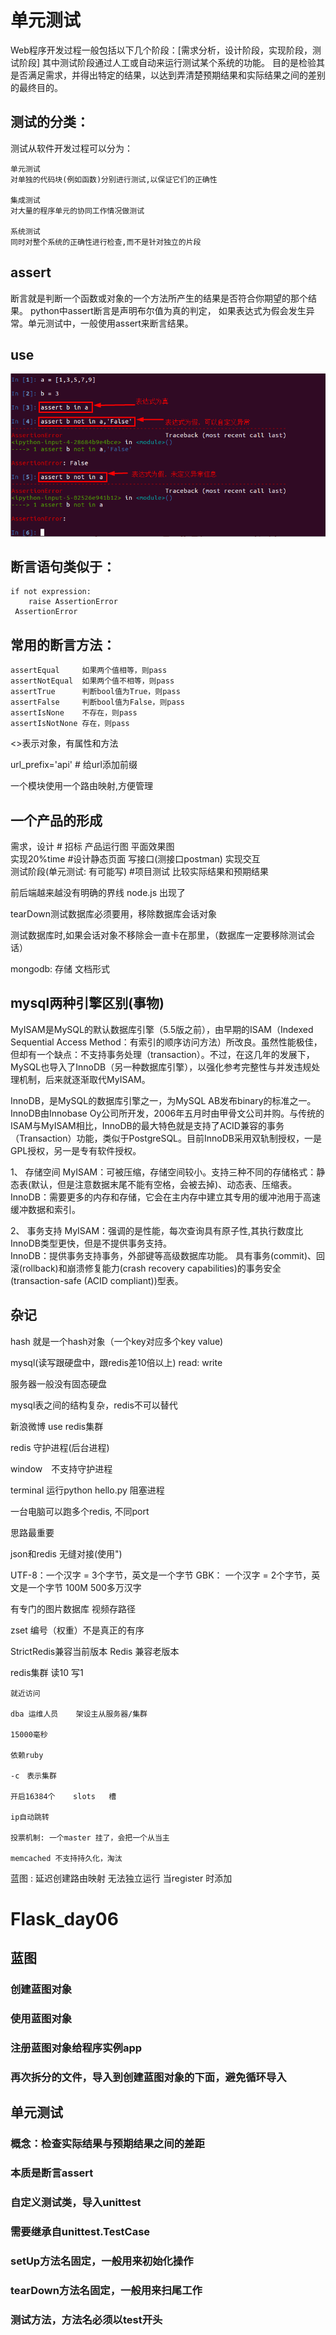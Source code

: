 # 单元测试
Web程序开发过程一般包括以下几个阶段：[需求分析，设计阶段，实现阶段，测试阶段]
其中测试阶段通过人工或自动来运行测试某个系统的功能。
目的是检验其是否满足需求，并得出特定的结果，以达到弄清楚预期结果和实际结果之间的差别的最终目的。

## 测试的分类：
测试从软件开发过程可以分为：

    单元测试
    对单独的代码块(例如函数)分别进行测试,以保证它们的正确性
    
    集成测试
    对大量的程序单元的协同工作情况做测试
    
    系统测试
    同时对整个系统的正确性进行检查,而不是针对独立的片段
## assert
断言就是判断一个函数或对象的一个方法所产生的结果是否符合你期望的那个结果。
python中assert断言是声明布尔值为真的判定，
如果表达式为假会发生异常。单元测试中，一般使用assert来断言结果。
## use
![](./template/assert.png)
## 断言语句类似于：

    if not expression:    
        raise AssertionError
     AssertionError
## 常用的断言方法：

    assertEqual     如果两个值相等，则pass
    assertNotEqual  如果两个值不相等，则pass
    assertTrue      判断bool值为True，则pass
    assertFalse     判断bool值为False，则pass
    assertIsNone    不存在，则pass
    assertIsNotNone 存在，则pass

<>表示对象，有属性和方法

url_prefix='api'    # 给url添加前缀

一个模块使用一个路由映射,方便管理

## 一个产品的形成
需求，设计   # 招标    产品运行图   平面效果图
<br>实现20%time     #设计静态页面         写接口(测接口postman)     实现交互   
测试阶段(单元测试:   有可能写)     #项目测试      比较实际结果和预期结果

前后端越来越没有明确的界线     node.js 出现了

tearDown测试数据库必须要用，移除数据库会话对象

测试数据库时,如果会话对象不移除会一直卡在那里，（数据库一定要移除测试会话）

mongodb:  存储 文档形式

## mysql两种引擎区别(事物)
MyISAM是MySQL的默认数据库引擎（5.5版之前），由早期的ISAM（Indexed Sequential Access Method：有索引的顺序访问方法）所改良。虽然性能极佳，但却有一个缺点：不支持事务处理（transaction）。不过，在这几年的发展下，MySQL也导入了InnoDB（另一种数据库引擎），以强化参考完整性与并发违规处理机制，后来就逐渐取代MyISAM。

InnoDB，是MySQL的数据库引擎之一，为MySQL AB发布binary的标准之一。InnoDB由Innobase Oy公司所开发，2006年五月时由甲骨文公司并购。与传统的ISAM与MyISAM相比，InnoDB的最大特色就是支持了ACID兼容的事务（Transaction）功能，类似于PostgreSQL。目前InnoDB采用双轨制授权，一是GPL授权，另一是专有软件授权。

1、 存储空间
MyISAM：可被压缩，存储空间较小。支持三种不同的存储格式：静态表(默认，但是注意数据末尾不能有空格，会被去掉)、动态表、压缩表。
<br>InnoDB：需要更多的内存和存储，它会在主内存中建立其专用的缓冲池用于高速缓冲数据和索引。

2、 事务支持
MyISAM：强调的是性能，每次查询具有原子性,其执行数度比InnoDB类型更快，但是不提供事务支持。<br>
InnoDB：提供事务支持事务，外部键等高级数据库功能。 具有事务(commit)、回滚(rollback)和崩溃修复能力(crash recovery capabilities)的事务安全(transaction-safe (ACID compliant))型表。


## 杂记
hash 就是一个hash对象（一个key对应多个key value)

mysql(读写跟硬盘中，跟redis差10倍以上)   read:    write

服务器一般没有固态硬盘

mysql表之间的结构复杂，redis不可以替代

新浪微博  use redis集群

redis   守护进程(后台进程)

window　不支持守护进程

terminal    运行python hello.py 阻塞进程

一台电脑可以跑多个redis, 不同port

思路最重要

json和redis  无缝对接(使用")

UTF-8：一个汉字 = 3个字节，英文是一个字节
GBK： 一个汉字 = 2个字节，英文是一个字节
100M 500多万汉字

有专门的图片数据库
视频存路径

zset 编号（权重）不是真正的有序

StrictRedis兼容当前版本
Redis   兼容老版本

redis集群
    读10     写1
    
    就近访问    
    
    dba 运维人员    架设主从服务器/集群
    
    15000毫秒
    
    依赖ruby    
    
    -c　表示集群
    
    开启16384个    slots   槽
    
    ip自动跳转
    
    投票机制: 一个master 挂了，会把一个从当主
    
    memcached 不支持持久化，淘汰


蓝图  :   延迟创建路由映射
    无法独立运行
    当register 时添加


# Flask_day06
## 蓝图
### 创建蓝图对象
### 使用蓝图对象
### 注册蓝图对象给程序实例app
### 再次拆分的文件，导入到创建蓝图对象的下面，避免循环导入
## 单元测试
### 概念：检查实际结果与预期结果之间的差距
### 本质是断言assert
### 自定义测试类，导入unittest
### 需要继承自unittest.TestCase
### setUp方法名固定，一般用来初始化操作
### tearDown方法名固定，一般用来扫尾工作
### 测试方法，方法名必须以test开头

